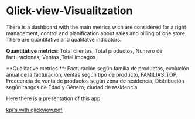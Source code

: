 # Qlick-view-Visualitzation

There is a dashboard with the main metrics wich are considered for a right management, control and planification about sales and billing of one store.
There are quantitative and qualitatve indicators. 

**Quantitative metrics**: Total clientes, Total productos, Numero de facturaciones, Ventas ,Total impagos

**Qualitative metrics **: Facturación según familia de productos, 
evolución anual de la facturación, ventas según tipo de producto, 
FAMILIAS_TOP, Frecuencia de venta de productos según zona de residencia, 
Distribución según rangos de Edad y Género, ciudad de residencia

Here there is a presentation of this app:

[kpi's with qlickview.pdf](https://github.com/emmAnalyticsCoach/Qlick-view-Dashboard-with-main-KPI-S-to-one-sale-s-company/files/9946490/kpi.s.with.qlickview.pdf)
